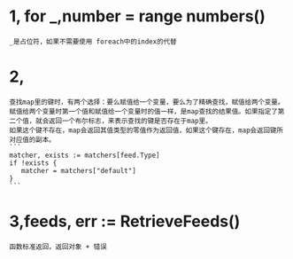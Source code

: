 # 1, for _,number = range numbers()
    _是占位符，如果不需要使用 foreach中的index的代替

# 2,
    查找map里的键时，有两个选择：要么赋值给一个变量，要么为了精确查找，赋值给两个变量。
    赋值给两个变量时第一个值和赋值给一个变量时的值一样，是map查找的结果值。如果指定了第二个值，就会返回一个布尔标志，来表示查找的键是否存在于map里。
    如果这个键不存在，map会返回其值类型的零值作为返回值，如果这个键存在，map会返回键所对应值的副本。
    ```
    matcher, exists := matchers[feed.Type]
    if !exists {
       matcher = matchers["default"]
    }
    ```

# 3,feeds, err := RetrieveFeeds()
    函数标准返回，返回对象 + 错误
